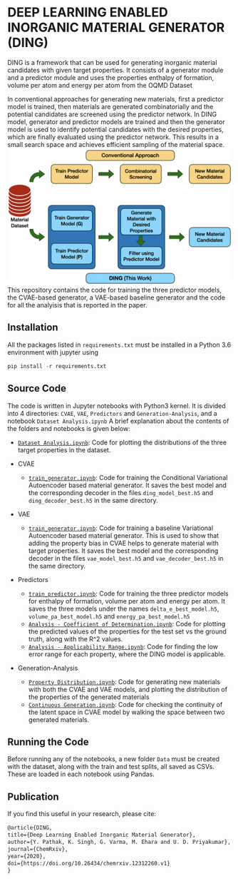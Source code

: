 # DEEP LEARNING ENABLED INORGANIC MATERIAL GENERATOR (DING)
DING is a framework that can be used for generating inorganic material candidates with given target properties. It consists of a generator module and a predictor module and uses the properties enthalpy of formation, volume per atom and energy per atom from the OQMD Dataset  

In conventional approaches for generating new materials, first a predictor model is trained, then materials are generated combinatorially and the potential candidates are screened using the predictor network. In DING model, generator and predictor models are trained and then the generator model is used to identify potential candidates with the desired properties, which
are finally evaluated using the predictor network. This results in a small search space and achieves efficient sampling of the material space.
![](images/ding_framework.png)
This repository contains the code for training the three predictor models, the CVAE-based generator, a VAE-based baseline generator and the code for all the analyisis that is reported in the paper.

## Installation
All the packages listed in `requirements.txt` must be installed in a Python 3.6 environment with jupyter using
```python
pip install -r requirements.txt
```

## Source Code
The code is written in Jupyter notebooks with Python3 kernel. It is divided into 4 directories: `CVAE`, `VAE`, `Predictors` and `Generation-Analysis`, and a notebook `Dataset Analysis.ipynb`
A brief explanation about the contents of the folders and notebooks is given below:
* [`Dataset Analysis.ipynb`](./Dataset%20Analysis.ipynb): Code for plotting the distributions of the three target properties in the dataset.

- CVAE
  - [`train_generator.ipynb`](./CVAE/train_generator.ipynb): Code for training the Conditional Variational Autoencoder based material generator. It saves the best model and the corresponding decoder in the files `ding_model_best.h5` and `ding_decoder_best.h5` in the same directory. 

- VAE
  - [`train_generator.ipynb`](./VAE/train_generator.ipynb): Code for training a baseline Variational Autoencoder based material generator. This is used to show that adding the property bias in CVAE helps to generate material with target properties. It saves the best model and the corresponding decoder in the files `vae_model_best.h5` and `vae_decoder_best.h5` in the same directory. 

- Predictors
  - [`train_predictor.ipynb`](Predictors/train_predictor.ipynb): Code for training the three predictor models for enthalpy of formation, volume per atom and energy per atom. It saves the three models under the names `delta_e_best_model.h5`, `volume_pa_best_model.h5` and `energy_pa_best_model.h5`
  - [`Analysis - Coefficient of Determination.ipynb`](Predictors/Coefficient%20of%20Determination.ipynb): Code for plotting the predicted values of the properties for the test set vs the ground truth, along with the R^2 values.
  - [`Analysis - Applicability Range.ipynb`](Predictors/Analysis%20-%20Applicability%20Range.ipynb): Code for finding the low error range for each property, where the DING model is applicable.
  
- Generation-Analysis
  - [`Property Distribution.ipynb`](Generation-Analysis/Property%20Distribution.ipynb): Code for generating new materials with both the CVAE and VAE models, and plotting the distribution of the properties of the generated materials
  - [`Continuous Generation.ipynb`](Generation-Analysis/Continuous%20Generation.ipynb): Code for checking the continuity of the latent space in CVAE model by walking the space between two generated materials.
  
## Running the Code
Before running any of the notebooks, a new folder `Data` must be created with the dataset, along with the train and test splits, all saved as CSVs. These are loaded in each notebook using Pandas.

## Publication
If you find this useful in your research, please cite:

	@article{DING,
	title={Deep Learning Enabled Inorganic Material Generator},
	author={Y. Pathak, K. Singh, G. Varma, M. Ehara and U. D. Priyakumar},
	journal={ChemRxiv},
	year={2020},
	doi={https://doi.org/10.26434/chemrxiv.12312260.v1}
	}	

